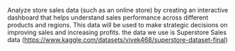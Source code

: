 Analyze store sales data (such as an online store) by creating an interactive dashboard that helps understand sales performance across different products and regions. This data will be used to make strategic decisions on improving sales and increasing profits. the data we use is Superstore Sales data (https://www.kaggle.com/datasets/vivek468/superstore-dataset-final)
